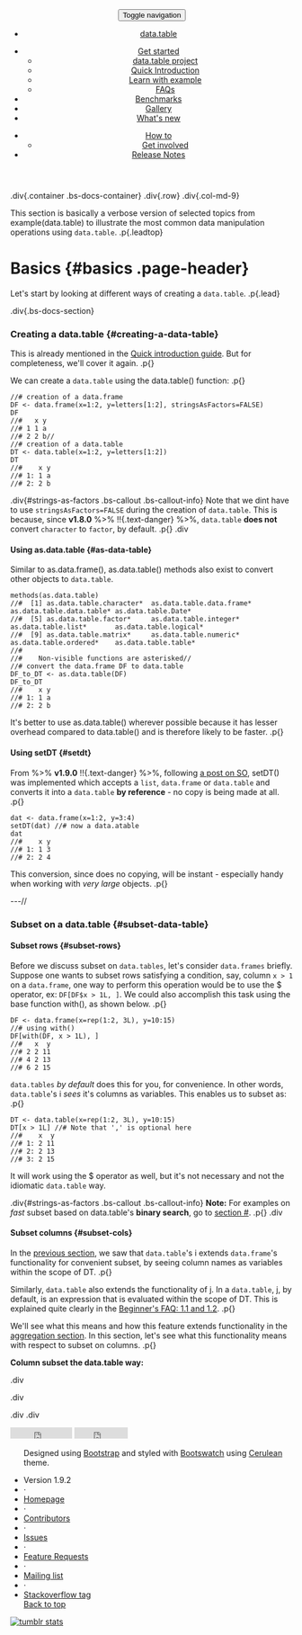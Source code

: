<!-- <body> -->
<!-- Master nav - DO NOT TOUCH-->
<header>
<div class="navbar-default">
<button class="navbar-toggle" type="button" data-toggle="collapse" data-target="#navbar-main">
<span class="sr-only">Toggle navigation</span>
<span class="icon-bar"></span>
<span class="icon-bar"></span>
<span class="icon-bar"></span>
</button>
<nav class="collapse navbar-collapse bs-navbar-collapse" role="navigation">
<ul class="nav navbar-nav">
<li><a href="../"><span class="glyphicon glyphicon-home"></span> data.table</a>
</li>
</ul>
<ul class="nav navbar-nav navbar-left">
<li class="dropdown">
<a class="dropdown-toggle" data-toggle="dropdown" href="#" id="docs"><span class="glyphicon glyphicon-pencil"></span> Get started <span class="caret"></span></a>
<ul class="dropdown-menu" aria-labelledby="docs">
<li><a href="../about/">data.table project</a></li>
<li><a href="../intro/">Quick Introduction</a></li>
<li><a href="./">Learn with example</a></li>
<li><a href="../faq/">FAQs</a></li>
</ul>
</li>
<li><a href="../benchmarks/"><span class="glyphicon glyphicon-wrench"></span> Benchmarks</a></li>
<li><a href="../gallery/"><span class="glyphicon glyphicon-book"></span> Gallery</a></li>
<li><a href="../new/"><span class="glyphicon glyphicon-cog"></span> What's new</a></li>
</ul>
<ul class="nav navbar-nav navbar-right">
<li class="dropdown">
<a class="dropdown-toggle" data-toggle="dropdown" href="#" id="docs"><span class="glyphicon glyphicon-question-sign"></span> How to<span class="caret"></span></a>
<ul class="dropdown-menu" aria-labelledby="docs">
<li><a href="../get-involved/">Get involved</a></li>
</ul>
</li>
<li><a href="../notes/">Release Notes</a></li>
</ul>
</nav>
</div>
</header>

<!-- learn-by-example/index.html -->
<!-- ACTUAL CONTENT STARTS HERE -->
.div{.container .bs-docs-container}
.div{.row}
.div{.col-md-9}

This section is basically a verbose version of selected topics from <code4>example(data.table)</code4> to illustrate the most common data manipulation operations using `data.table`. .p{.leadtop}

# Basics {#basics .page-header}

Let's start by looking at different ways of creating a `data.table`. .p{.lead}

.div{.bs-docs-section}

### Creating a data.table {#creating-a-data-table}

This is already mentioned in the [Quick introduction guide](). But for completeness, we'll cover it again. .p{}

We can create a `data.table` using the <code4>data.table()</code4> function: .p{}

```{.r}
//# creation of a data.frame
DF <- data.frame(x=1:2, y=letters[1:2], stringsAsFactors=FALSE)
DF
//#   x y
//# 1 1 a
//# 2 2 b//
//# creation of a data.table
DT <- data.table(x=1:2, y=letters[1:2])
DT
//#    x y
//# 1: 1 a
//# 2: 2 b
```

.div{#strings-as-factors .bs-callout .bs-callout-info}
Note that we dint have to use `stringsAsFactors=FALSE` during the creation of `data.table`. This is because, since **v1.8.0** %>% !!{.text-danger} %>%, `data.table` **does not** convert `character` to `factor`, by default. .p{}
.div

#### Using as.data.table {#as-data-table}

Similar to <code4>as.data.frame()</code4>, <code4>as.data.table()</code4> methods also exist to convert other objects to `data.table`.

```{.r}
methods(as.data.table)
//#  [1] as.data.table.character*  as.data.table.data.frame* as.data.table.data.table* as.data.table.Date*      
//#  [5] as.data.table.factor*     as.data.table.integer*    as.data.table.list*       as.data.table.logical*   
//#  [9] as.data.table.matrix*     as.data.table.numeric*    as.data.table.ordered*    as.data.table.table*     
//#
//#    Non-visible functions are asterisked//
//# convert the data.frame DF to data.table
DF_to_DT <- as.data.table(DF)
DF_to_DT
//#    x y
//# 1: 1 a
//# 2: 2 b
```
It's better to use <code4>as.data.table()</code4> wherever possible because it has lesser overhead compared to <code4>data.table()</code4> and is therefore likely to be faster. .p{}

#### Using setDT {#setdt}

From %>% **v1.9.0** !!{.text-danger} %>%, following [a post on SO](http://stackoverflow.com/questions/20345022/convert-a-data-frame-to-a-data-table-without-copy), <code4>setDT()</code4> was implemented which accepts a `list`, `data.frame`  or `data.table` and converts it into a `data.table` **by reference** - no copy is being made at all. .p{}

```{.r}
dat <- data.frame(x=1:2, y=3:4)
setDT(dat) //# now a data.atable
dat
//#    x y
//# 1: 1 3
//# 2: 2 4
```
This conversion, since does no copying, will be instant - especially handy when working with *very large* objects. .p{}

---//

### Subset on a data.table {#subset-data-table}

#### Subset  rows {#subset-rows}

Before we discuss subset on `data.tables`, let's consider `data.frames` briefly. Suppose one wants to subset rows satisfying a condition, say, column `x > 1` on a `data.frame`, one way to perform this operation would be to use the <code4>\$</code4> operator, ex: `DF[DF$x > 1L, ]`. We could also accomplish this task using the base function <code4>with()</code4>, as shown below. .p{}

```{.r}
DF <- data.frame(x=rep(1:2, 3L), y=10:15)
//# using with()
DF[with(DF, x > 1L), ]
//#   x  y
//# 2 2 11
//# 4 2 13
//# 6 2 15
```
`data.tables` *by default* does this for you, for convenience. In other words, `data.table`'s <code4>i</code4> *sees* it's columns as variables. This enables us to subset as: .p{}

```{.r}
DT <- data.table(x=rep(1:2, 3L), y=10:15)
DT[x > 1L] //# Note that ',' is optional here
//#    x  y
//# 1: 2 11
//# 2: 2 13
//# 3: 2 15
```
It will work using the <code4>\$</code4> operator as well, but it's not necessary and not the idiomatic `data.table` way. 

.div{#strings-as-factors .bs-callout .bs-callout-info}
**Note:** For examples on *fast* subset based on data.table's **binary search**, go to [section #](). .p{}
.div

#### Subset  columns {#subset-cols}

In the [previous section](#subset-rows), we saw that `data.table`'s <code4>i</code4> extends `data.frame`'s functionality for convenient subset, by seeing column names as variables within the scope of DT. .p{}

Similarly, `data.table` also extends the functionality of <code4>j</code4>. In a `data.table`, <code4>j</code4>, by default, is <code2>an expression</code2> that is evaluated within the scope of DT. This is explained quite clearly in the [Beginner's FAQ: 1.1 and 1.2](). .p{}

We'll see what this means and how this feature extends functionality in the [aggregation section](). In this section, let's see what this functionality means with respect to subset on columns. .p{}

**Column subset the data.table way:**

.div

.div 
<!-- col-md-9 -->

.div
.div

<!-- FOOTER - YOU WOULDNT HAVE TO MODIFY THIS PART -->
<footer class="bs-footer" role="contentinfo">

<div class="container">

<iframe src="http://ghbtns.com/github-btn.html?user=Rdatatable&repo=data.table&type=watch&count=true"
allowtransparency="true" frameborder="0" scrolling="0" width="110" height="20"></iframe>

<iframe src="http://ghbtns.com/github-btn.html?user=Rdatatable&repo=data.table&type=fork&count=true"
allowtransparency="true" frameborder="0" scrolling="0" width="95" height="20"></iframe>


<div class="footer-links">
<ul class="footer-links muted">
<p>Designed using <a href="http://getbootstrap.com">Bootstrap</a> and styled with <a href="http://bootswatch.com/">Bootswatch</a> using <a href="http://bootswatch.com/cerulean">Cerulean</a> theme.</p>
<li>Version 1.9.2</li>
<li>&middot;</li>
<li><a href="https://github.com/Rdatatable/data.table">Homepage</a></li>
<li>&middot;</li>
<li><a href="https://github.com/Rdatatable/data.table/graphs/contributors">Contributors</a></li>
<li>&middot;</li>
<li><a href="https://github.com/Rdatatable/data.table/issues?direction=desc&labels=bug&sort=updated&state=open">Issues</a></li>
<li>&middot;</li>
<li><a href="https://github.com/Rdatatable/data.table/issues?direction=desc&labels=feature+request&page=1&sort=updated&state=open">Feature Requests</a></li>
<li>&middot;</li>
<li><a href="https://r-forge.r-project.org/mail/?group_id=240">Mailing list</a></li>
<li>&middot;</li>
<li><a href="http://stackoverflow.com/questions/tagged/r+data.table">Stackoverflow tag</a></li>
<span class="pull-right"><a href="#top">Back to top</a></span>
</ul>
</footer>

<script src="https://code.jquery.com/jquery.js"></script>
<script src="../js/waypoints.js"></script>
<script src="../js/bootstrap.min.js"></script>
<script src="../js/docs.min.js"></script>

<!-- Start of StatCounter Code -->
<script type="text/javascript">
var sc_project=6237851;
var sc_invisible=1;
var sc_security="518c93ca";
</script>

<script type="text/javascript" src="http://www.statcounter.com/counter/counter.js"></script>
<noscript>
<div class="statcounter">
<a title="tumblr stats" href="http://statcounter.com/tumblr/" >
<img class="statcounter" src="http://c.statcounter.com/6237851/0/518c93ca/1/" alt="tumblr stats" ></a>
</div>
</noscript>
<!-- End of StatCounter Code -->
